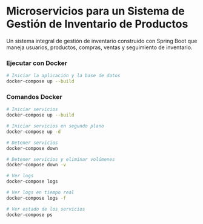
# Microservicios para un Sistema de Gestión de Inventario de Productos

Un sistema integral de gestión de inventario construido con Spring Boot que maneja usuarios, productos, compras, ventas y seguimiento de inventario.

### Ejecutar con Docker

```bash
# Iniciar la aplicación y la base de datos
docker-compose up --build
```

### Comandos Docker

```bash
# Iniciar servicios
docker-compose up --build

# Iniciar servicios en segundo plano
docker-compose up -d

# Detener servicios
docker-compose down

# Detener servicios y eliminar volúmenes
docker-compose down -v

# Ver logs
docker-compose logs

# Ver logs en tiempo real
docker-compose logs -f

# Ver estado de los servicios
docker-compose ps
```
